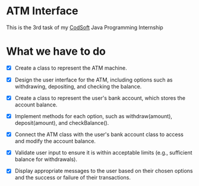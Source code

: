 # ATM Interface
This is the 3rd task of my [CodSoft](https://www.codsoft.in) Java Programming Internship

# What we have to do

- [x] Create a class to represent the ATM machine. 

- [x] Design the user interface for the ATM, including options such as withdrawing, depositing, and
checking the balance.

- [x] Create a class to represent the user's bank account, which stores the account balance.

- [x] Implement methods for each option, such as withdraw(amount), deposit(amount), and
checkBalance().

- [x] Connect the ATM class with the user's bank account class to access and modify the account
balance.

- [x] Validate user input to ensure it is within acceptable limits (e.g., sufficient balance for withdrawals).

- [x] Display appropriate messages to the user based on their chosen options and the success or failure
of their transactions.

